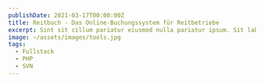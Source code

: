 ```yaml
---
publishDate: 2021-03-17T00:00:00Z
title: Reitbuch - Das Online-Buchungssystem für Reitbetriebe
excerpt: Sint sit cillum pariatur eiusmod nulla pariatur ipsum. Sit laborum anim qui mollit tempor pariatur.
image: ~/assets/images/tools.jpg
tags:
  - Fullstack
  - PHP
  - SVN
---
```

